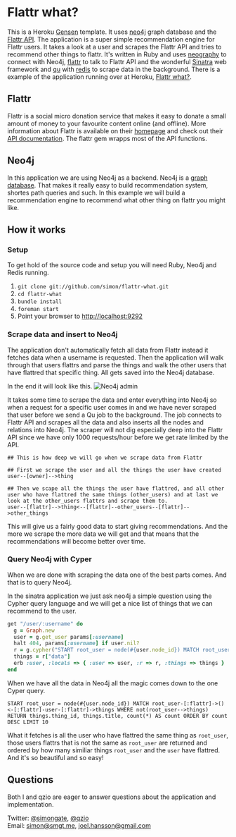 # Flattr what?

This is a Heroku [Gensen](http://gensen.herokuapp.com/) template. It uses [neo4j](http://neo4j.org) graph database and the [Flattr API](http://developers.flattr.net). The application is a super simple recommendation engine for Flattr users. It takes a look at a user and scrapes the Flattr API and tries to recommend other things to flattr.  It's written in Ruby and uses [neography](https://github.com/maxdemarzi/neography) to connect with Neo4j, [flattr](https://github.com/simon/flattr) to talk to Flattr API and the wonderful [Sinatra](https://github.com/sinatra/sinatra) web framework and [qu](https://github.com/bkeepers/qu) with [redis](http://redios.io) to scrape data in the background. There is a example of the application running over at Heroku, [Flattr what?](http://flattrwhat.herokuapp.com).

## Flattr

Flattr is a social micro donation service that makes it easy to donate a small amount of money to your favourite content online (and offline).  More information about Flattr is available on their [homepage](http://flattr.com) and check out their [API documentation](http://developers.flattr.net). The flattr gem wrapps most of the API functions.

## Neo4j

In this application we are using Neo4j as a backend. Neo4j is a [graph database](http://en.wikipedia.org/wiki/Graph_database). That makes it really easy to build recommendation system, shortes path queries and such. In this example we will build a recommendation engine to recommend what other thing on flattr you might like.

## How it works

### Setup

To get hold of the source code and setup you will need Ruby, Neo4j and Redis running.

1. `git clone git://github.com/simon/flattr-what.git`
2. `cd flattr-what`
3. `bundle install`
4. `foreman start`
5. Point your browser to [http://localhost:9292](http://localhost:9292)

### Scrape data and insert to Neo4j

The application don't automatically fetch all data from Flattr instead it fetches data when a username is requested. Then the application will walk through that users flattrs and parse the things and walk the other users that have flattred that specific thing. All gets saved into the Neo4j database.

In the end it will look like this.
![Neo4j admin](https://img.skitch.com/20120227-xtafs11pdktbas282yawwqh4ct.png)

It takes some time to scrape the data and enter everything into Neo4j so when a request for a specific user comes in and we have never scraped that user before we send a Qu job to the background. The job connects to Flattr API and scrapes all the data and also inserts all the nodes and relations into Neo4j. The scraper will not dig especially deep into the Flattr API since we have only 1000 requests/hour before we get rate limited by the API.

```
## This is how deep we will go when we scrape data from Flattr

## First we scrape the user and all the things the user have created
user--[owner]-->thing

## Then we scape all the things the user have flattred, and all other user who have flattred the same things (other_users) and at last we look at the other_users flattrs and scrape them to.
user--[flattr]-->thing<--[flattr]--other_users--[flattr]-->other_things
```

This will give us a fairly good data to start giving recommendations. And the more we scrape the more data we will get and that means that the recommendations will become better over time.

### Query Neo4j with Cyper

When we are done with scraping the data one of the best parts comes. And that is to query Neo4j.

In the sinatra application we just ask neo4j a simple question using the Cypher query language and we will get a nice list of things that we can recommend to the user.

```ruby
get "/user/:username" do
  g = Graph.new
  user = g.get_user params[:username]
  halt 404, params[:username] if user.nil?
  r = g.cypher("START root_user = node(#{user.node_id}) MATCH root_user-[:flattr]->()<-[:flattr]-user-[:flattr]->things WHERE not(root_user-->things) RETURN things.thing_id, things.title, count(*) AS count ORDER BY count DESC LIMIT 10")
  things = r["data"]
  erb :user, :locals => { :user => user, :r => r, :things => things }
end
```

When we have all the data in Neo4j all the magic comes down to the one Cyper query.

```cypher
START root_user = node(#{user.node_id}) MATCH root_user-[:flattr]->()<-[:flattr]-user-[:flattr]->things WHERE not(root_user-->things) RETURN things.thing_id, things.title, count(*) AS count ORDER BY count DESC LIMIT 10
```

What it fetches is all the user who have flattred the same thing as `root_user`, those users flattrs that is not the same as `root_user` are returned and ordered by how many similiar things `root_user` and the `user` have flattred. And it's so beautiful and so easy!

## Questions

Both I and qzio are eager to answer questions about the application and implementation.

Twitter: [@simongate](http://twitter.com/simongate), [@qzio](http://twitter.com/qzio)   
Email: [simon@smgt.me](mailto:simon@smgt.me), [joel.hansson@gmail.com](mailto:joel.hansson@gmail.com)